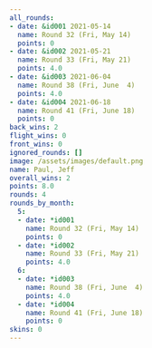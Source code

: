 ```yaml
---
all_rounds:
- date: &id001 2021-05-14
  name: Round 32 (Fri, May 14)
  points: 0
- date: &id002 2021-05-21
  name: Round 33 (Fri, May 21)
  points: 4.0
- date: &id003 2021-06-04
  name: Round 38 (Fri, June  4)
  points: 4.0
- date: &id004 2021-06-18
  name: Round 41 (Fri, June 18)
  points: 0
back_wins: 2
flight_wins: 0
front_wins: 0
ignored_rounds: []
image: /assets/images/default.png
name: Paul, Jeff
overall_wins: 2
points: 8.0
rounds: 4
rounds_by_month:
  5:
  - date: *id001
    name: Round 32 (Fri, May 14)
    points: 0
  - date: *id002
    name: Round 33 (Fri, May 21)
    points: 4.0
  6:
  - date: *id003
    name: Round 38 (Fri, June  4)
    points: 4.0
  - date: *id004
    name: Round 41 (Fri, June 18)
    points: 0
skins: 0
---
```

